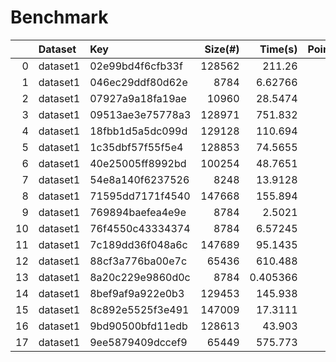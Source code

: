 # Benchmark 
|    | Dataset   | Key              |   Size(#) |    Time(s) |   PointAwarePrecision |   PointAwareRecall |   PointAwareFbeta |   SeriesAwarePrecision |   SeriesAwareRecall |   SeriesAwareFbeta |   NumentaAwarePrecision |   NumentaAwareRecall |   NumentaAwareFbeta |
|---:|:----------|:-----------------|----------:|-----------:|----------------------:|-------------------:|------------------:|-----------------------:|--------------------:|-------------------:|------------------------:|---------------------:|--------------------:|
|  0 | dataset1  | 02e99bd4f6cfb33f |    128562 | 211.26     |              0.571429 |         0.00113744 |        0.00227036 |               0.9      |          0.00176477 |         0.00352264 |                0.571429 |           0.00202201 |          0.00402976 |
|  1 | dataset1  | 046ec29ddf80d62e |      8784 |   6.62766  |              1        |         0.0125     |        0.0246914  |               1        |          0.0125     |         0.0246914  |                1        |           0.0125     |          0.0246914  |
|  2 | dataset1  | 07927a9a18fa19ae |     10960 |  28.5474   |              0        |         0          |        0          |               0        |          0          |         0          |                0        |           0          |          0          |
|  3 | dataset1  | 09513ae3e75778a3 |    128971 | 751.832    |              0.416667 |         0.0210084  |        0.04       |               0.714286 |          0.0515873  |         0.096225   |                0.416667 |           0.0515873  |          0.0918079  |
|  4 | dataset1  | 18fbb1d5a5dc099d |    129128 | 110.694    |              0.490506 |         0.0197126  |        0.0379019  |               0.641611 |          0.139135   |         0.228681   |                0.490506 |           0.223652   |          0.307223   |
|  5 | dataset1  | 1c35dbf57f55f5e4 |    128853 |  74.5655   |              0.669291 |         0.00887173 |        0.0175113  |               0.891934 |          0.115922   |         0.205178   |                0.669291 |           0.137973   |          0.228783   |
|  6 | dataset1  | 40e25005ff8992bd |    100254 |  48.7651   |              1        |         0.120795   |        0.215553   |               1        |          0.349425   |         0.517888   |                1        |           0.349425   |          0.517888   |
|  7 | dataset1  | 54e8a140f6237526 |      8248 |  13.9128   |              0        |         0          |        0          |               0        |          0          |         0          |                0        |           0          |          0          |
|  8 | dataset1  | 71595dd7171f4540 |    147668 | 155.894    |              1        |         0.0709793  |        0.13255    |               1        |          0.281647   |         0.439507   |                1        |           0.281754   |          0.439638   |
|  9 | dataset1  | 769894baefea4e9e |      8784 |   2.5021   |              1        |         0.111111   |        0.2        |               1        |          0.111111   |         0.2        |                1        |           0.111111   |          0.2        |
| 10 | dataset1  | 76f4550c43334374 |      8784 |   6.57245  |              0        |         0          |        0          |               0        |          0          |         0          |                0        |           0          |          0          |
| 11 | dataset1  | 7c189dd36f048a6c |    147689 |  95.1435   |              1        |         0.258216   |        0.410448   |               1        |          0.42033    |         0.591876   |                1        |           0.42033    |          0.591876   |
| 12 | dataset1  | 88cf3a776ba00e7c |     65436 | 610.488    |              0.668874 |         0.0325177  |        0.0620203  |               0.838359 |          0.081487   |         0.148536   |                0.668874 |           0.0998749  |          0.173799   |
| 13 | dataset1  | 8a20c229e9860d0c |      8784 |   0.405366 |              1        |         0.25       |        0.4        |               1        |          0.25       |         0.4        |                1        |           0.25       |          0.4        |
| 14 | dataset1  | 8bef9af9a922e0b3 |    129453 | 145.938    |              1        |         0.148008   |        0.257851   |               1        |          0.331915   |         0.498402   |                1        |           0.331915   |          0.498402   |
| 15 | dataset1  | 8c892e5525f3e491 |    147009 |  17.3111   |              1        |         0.00518975 |        0.0103259  |               1        |          0.244271   |         0.392633   |                1        |           0.244271   |          0.392633   |
| 16 | dataset1  | 9bd90500bfd11edb |    128613 |  43.903    |              0.166667 |         0.00699301 |        0.0134228  |               0.5      |          0.125      |         0.2        |                0.166667 |           0.125      |          0.142857   |
| 17 | dataset1  | 9ee5879409dccef9 |     65449 | 575.773    |              0.581395 |         0.0169779  |        0.0329924  |               0.856872 |          0.0595168  |         0.111303   |                0.581395 |           0.071913   |          0.127994   |